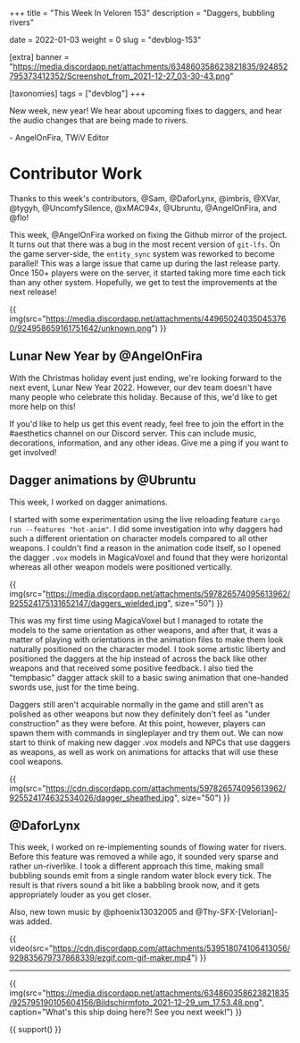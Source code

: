 +++
title = "This Week In Veloren 153"
description = "Daggers, bubbling rivers"

date = 2022-01-03
weight = 0
slug = "devblog-153"

[extra]
banner = "https://media.discordapp.net/attachments/634860358623821835/924852795373412352/Screenshot_from_2021-12-27_03-30-43.png"

[taxonomies]
tags = ["devblog"]
+++

New week, new year! We hear about upcoming fixes to daggers, and hear the audio
changes that are being made to rivers.

\- AngelOnFira, TWiV Editor

# Contributor Work

Thanks to this week's contributors, @Sam, @DaforLynx, @imbris, @XVar, @tygyh,
@UncomfySilence, @xMAC94x, @Ubruntu, @AngelOnFira, and @flo!

This week, @AngelOnFira worked on fixing the Github mirror of the project. It
turns out that there was a bug in the most recent version of `git-lfs`. On the
game server-side, the `entity_sync` system was reworked to become parallel! This
was a large issue that came up during the last release party. Once 150+ players
were on the server, it started taking more time each tick than any other system.
Hopefully, we get to test the improvements at the next release!

{{
    img(src="https://media.discordapp.net/attachments/449650240350453760/924958659161751642/unknown.png")
}}

## Lunar New Year by @AngelOnFira

With the Christmas holiday event just ending, we're looking forward to the next
event, Lunar New Year 2022. However, our dev team doesn't have many people who
celebrate this holiday. Because of this, we'd like to get more help on this!

If you'd like to help us get this event ready, feel free to join the effort in
the #aesthetics channel on our Discord server. This can include music,
decorations, information, and any other ideas. Give me a ping if you want to get
involved!

## Dagger animations by @Ubruntu

This week, I worked on dagger animations.

I started with some experimentation using the live reloading feature `cargo run
--features "hot-anim"`. I did some investigation into why daggers had such a
different orientation on character models compared to all other weapons. I
couldn't find a reason in the animation code itself, so I opened the dagger
`.vox` models in MagicaVoxel and found that they were horizontal whereas all
other weapon models were positioned vertically.

{{
    img(src="https://media.discordapp.net/attachments/597826574095613962/925524175131652147/daggers_wielded.jpg",
    size="50")
}}

This was my first time using MagicaVoxel but I managed to rotate the models to
the same orientation as other weapons, and after that, it was a matter of
playing with orientations in the animation files to make them look naturally
positioned on the character model. I took some artistic liberty and positioned
the daggers at the hip instead of across the back like other weapons and that
received some positive feedback. I also tied the "tempbasic" dagger attack skill
to a basic swing animation that one-handed swords use, just for the time being.

Daggers still aren't acquirable normally in the game and still aren't as
polished as other weapons but now they definitely don't feel as "under
construction" as they were before. At this point, however, players can spawn
them with commands in singleplayer and try them out. We can now start to think
of making new dagger .vox models and NPCs that use daggers as weapons, as well
as work on animations for attacks that will use these cool weapons.

{{
    img(src="https://cdn.discordapp.com/attachments/597826574095613962/925524174632534026/dagger_sheathed.jpg",
    size="50")
}}

## @DaforLynx

This week, I worked on re-implementing sounds of flowing water for rivers.
Before this feature was removed a while ago, it sounded very sparse and rather
un-riverlike. I took a different approach this time, making small bubbling
sounds emit from a single random water block every tick. The result is that
rivers sound a bit like a babbling brook now, and it gets appropriately louder
as you get closer.

Also, new town music by @phoenix13032005 and @Thy-SFX-[Velorian]- was added.

{{
    video(src="https://cdn.discordapp.com/attachments/539518074106413056/929835679737868339/ezgif.com-gif-maker.mp4")
}}

<hr>

{{
    img(src="https://media.discordapp.net/attachments/634860358623821835/925795190105604156/Bildschirmfoto_2021-12-29_um_17.53.48.png",
    caption="What's this ship doing here?! See you next week!")
}}

{{ support() }}

